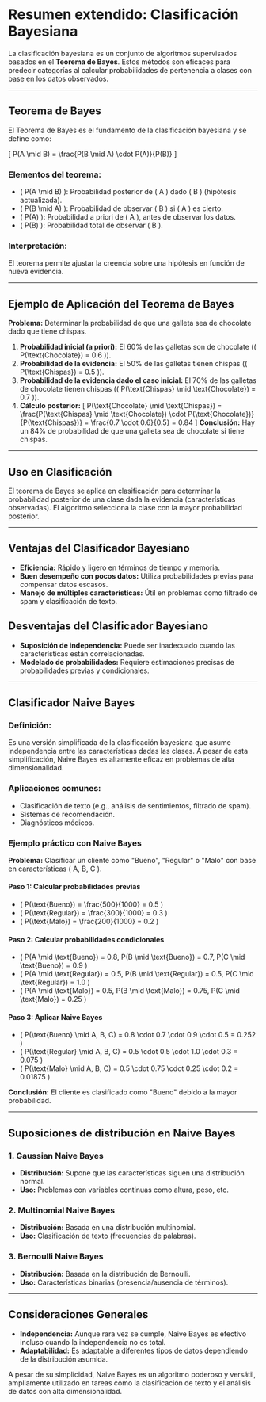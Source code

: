 # Resumen extendido: Clasificación Bayesiana

La clasificación bayesiana es un conjunto de algoritmos supervisados basados en el **Teorema de Bayes**. Estos métodos son eficaces para predecir categorías al calcular probabilidades de pertenencia a clases con base en los datos observados.

---

## **Teorema de Bayes**

El Teorema de Bayes es el fundamento de la clasificación bayesiana y se define como:

\[
P(A \mid B) = \frac{P(B \mid A) \cdot P(A)}{P(B)}
\]

### **Elementos del teorema:**
- \( P(A \mid B) \): Probabilidad posterior de \( A \) dado \( B \) (hipótesis actualizada).
- \( P(B \mid A) \): Probabilidad de observar \( B \) si \( A \) es cierto.
- \( P(A) \): Probabilidad a priori de \( A \), antes de observar los datos.
- \( P(B) \): Probabilidad total de observar \( B \).

### **Interpretación:**
El teorema permite ajustar la creencia sobre una hipótesis en función de nueva evidencia.

---

## **Ejemplo de Aplicación del Teorema de Bayes**

**Problema:** Determinar la probabilidad de que una galleta sea de chocolate dado que tiene chispas.

1. **Probabilidad inicial (a priori):** El 60% de las galletas son de chocolate (\( P(\text{Chocolate}) = 0.6 \)).
2. **Probabilidad de la evidencia:** El 50% de las galletas tienen chispas (\( P(\text{Chispas}) = 0.5 \)).
3. **Probabilidad de la evidencia dado el caso inicial:** El 70% de las galletas de chocolate tienen chispas (\( P(\text{Chispas} \mid \text{Chocolate}) = 0.7 \)).
4. **Cálculo posterior:**
   \[
   P(\text{Chocolate} \mid \text{Chispas}) = \frac{P(\text{Chispas} \mid \text{Chocolate}) \cdot P(\text{Chocolate})}{P(\text{Chispas})} = \frac{0.7 \cdot 0.6}{0.5} = 0.84
   \]
**Conclusión:** Hay un 84% de probabilidad de que una galleta sea de chocolate si tiene chispas.

---

## **Uso en Clasificación**

El teorema de Bayes se aplica en clasificación para determinar la probabilidad posterior de una clase dada la evidencia (características observadas). El algoritmo selecciona la clase con la mayor probabilidad posterior.

---

## **Ventajas del Clasificador Bayesiano**
- **Eficiencia:** Rápido y ligero en términos de tiempo y memoria.
- **Buen desempeño con pocos datos:** Utiliza probabilidades previas para compensar datos escasos.
- **Manejo de múltiples características:** Útil en problemas como filtrado de spam y clasificación de texto.

## **Desventajas del Clasificador Bayesiano**
- **Suposición de independencia:** Puede ser inadecuado cuando las características están correlacionadas.
- **Modelado de probabilidades:** Requiere estimaciones precisas de probabilidades previas y condicionales.

---

## **Clasificador Naive Bayes**

### **Definición:**
Es una versión simplificada de la clasificación bayesiana que asume independencia entre las características dadas las clases. A pesar de esta simplificación, Naive Bayes es altamente eficaz en problemas de alta dimensionalidad.

### **Aplicaciones comunes:**
- Clasificación de texto (e.g., análisis de sentimientos, filtrado de spam).
- Sistemas de recomendación.
- Diagnósticos médicos.

### **Ejemplo práctico con Naive Bayes**
**Problema:** Clasificar un cliente como "Bueno", "Regular" o "Malo" con base en características \( A, B, C \).

#### **Paso 1: Calcular probabilidades previas**
- \( P(\text{Bueno}) = \frac{500}{1000} = 0.5 \)
- \( P(\text{Regular}) = \frac{300}{1000} = 0.3 \)
- \( P(\text{Malo}) = \frac{200}{1000} = 0.2 \)

#### **Paso 2: Calcular probabilidades condicionales**
- \( P(A \mid \text{Bueno}) = 0.8, P(B \mid \text{Bueno}) = 0.7, P(C \mid \text{Bueno}) = 0.9 \)
- \( P(A \mid \text{Regular}) = 0.5, P(B \mid \text{Regular}) = 0.5, P(C \mid \text{Regular}) = 1.0 \)
- \( P(A \mid \text{Malo}) = 0.5, P(B \mid \text{Malo}) = 0.75, P(C \mid \text{Malo}) = 0.25 \)

#### **Paso 3: Aplicar Naive Bayes**
- \( P(\text{Bueno} \mid A, B, C) = 0.8 \cdot 0.7 \cdot 0.9 \cdot 0.5 = 0.252 \)
- \( P(\text{Regular} \mid A, B, C) = 0.5 \cdot 0.5 \cdot 1.0 \cdot 0.3 = 0.075 \)
- \( P(\text{Malo} \mid A, B, C) = 0.5 \cdot 0.75 \cdot 0.25 \cdot 0.2 = 0.01875 \)

**Conclusión:** El cliente es clasificado como "Bueno" debido a la mayor probabilidad.

---

## **Suposiciones de distribución en Naive Bayes**

### 1. **Gaussian Naive Bayes**
- **Distribución:** Supone que las características siguen una distribución normal.
- **Uso:** Problemas con variables continuas como altura, peso, etc.

### 2. **Multinomial Naive Bayes**
- **Distribución:** Basada en una distribución multinomial.
- **Uso:** Clasificación de texto (frecuencias de palabras).

### 3. **Bernoulli Naive Bayes**
- **Distribución:** Basada en la distribución de Bernoulli.
- **Uso:** Características binarias (presencia/ausencia de términos).

---

## **Consideraciones Generales**
- **Independencia:** Aunque rara vez se cumple, Naive Bayes es efectivo incluso cuando la independencia no es total.
- **Adaptabilidad:** Es adaptable a diferentes tipos de datos dependiendo de la distribución asumida.

A pesar de su simplicidad, Naive Bayes es un algoritmo poderoso y versátil, ampliamente utilizado en tareas como la clasificación de texto y el análisis de datos con alta dimensionalidad.
